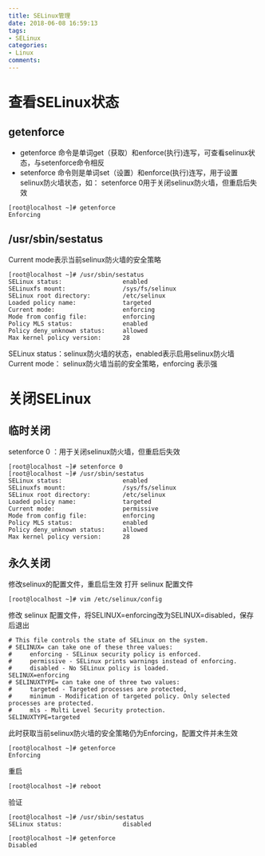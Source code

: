 ```yaml
---
title: SELinux管理
date: 2018-06-08 16:59:13
tags:
- SELinux
categories:
- Linux
comments:
---
```


# 查看SELinux状态
## getenforce
* getenforce 命令是单词get（获取）和enforce(执行)连写，可查看selinux状态，与setenforce命令相反
* setenforce 命令则是单词set（设置）和enforce(执行)连写，用于设置selinux防火墙状态，如： setenforce 0用于关闭selinux防火墙，但重启后失效
```
[root@localhost ~]# getenforce
Enforcing
```

## /usr/sbin/sestatus
Current mode表示当前selinux防火墙的安全策略
```
[root@localhost ~]# /usr/sbin/sestatus
SELinux status:                 enabled
SELinuxfs mount:                /sys/fs/selinux
SELinux root directory:         /etc/selinux
Loaded policy name:             targeted
Current mode:                   enforcing
Mode from config file:          enforcing
Policy MLS status:              enabled
Policy deny_unknown status:     allowed
Max kernel policy version:      28
```
SELinux status：selinux防火墙的状态，enabled表示启用selinux防火墙
Current mode： selinux防火墙当前的安全策略，enforcing 表示强

# 关闭SELinux
## 临时关闭
setenforce 0 ：用于关闭selinux防火墙，但重启后失效
```
[root@localhost ~]# setenforce 0
[root@localhost ~]# /usr/sbin/sestatus
SELinux status:                 enabled
SELinuxfs mount:                /sys/fs/selinux
SELinux root directory:         /etc/selinux
Loaded policy name:             targeted
Current mode:                   permissive
Mode from config file:          enforcing
Policy MLS status:              enabled
Policy deny_unknown status:     allowed
Max kernel policy version:      28
```

## 永久关闭
修改selinux的配置文件，重启后生效
打开 selinux 配置文件
```
[root@localhost ~]# vim /etc/selinux/config
```
修改 selinux 配置文件，将SELINUX=enforcing改为SELINUX=disabled，保存后退出
```
# This file controls the state of SELinux on the system.
# SELINUX= can take one of these three values:
#     enforcing - SELinux security policy is enforced.
#     permissive - SELinux prints warnings instead of enforcing.
#     disabled - No SELinux policy is loaded.
SELINUX=enforcing
# SELINUXTYPE= can take one of three two values:
#     targeted - Targeted processes are protected,
#     minimum - Modification of targeted policy. Only selected processes are protected.
#     mls - Multi Level Security protection.
SELINUXTYPE=targeted
```
此时获取当前selinux防火墙的安全策略仍为Enforcing，配置文件并未生效
```
[root@localhost ~]# getenforce
Enforcing
```
重启
```
[root@localhost ~]# reboot
```
验证
```
[root@localhost ~]# /usr/sbin/sestatus
SELinux status:                 disabled

[root@localhost ~]# getenforce
Disabled
```
